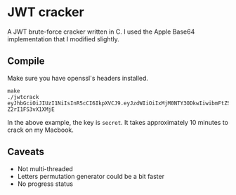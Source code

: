 # JWT cracker

A JWT brute-force cracker written in C.
I used the Apple Base64 implementation that I modified slightly.

## Compile

Make sure you have openssl's headers installed.

```
make
./jwtcrack eyJhbGciOiJIUzI1NiIsInR5cCI6IkpXVCJ9.eyJzdWIiOiIxMjM0NTY3ODkwIiwibmFtZSI6IkpvaG4gRG9lIiwiYWRtaW4iOnRydWV9.cAOIAifu3fykvhkHpbuhbvtH807-Z2rI1FS3vX1XMjE
```

In the above example, the key is `secret`. It takes approximately 10 minutes to crack on my Macbook.

## Caveats

 * Not multi-threaded
 * Letters permutation generator could be a bit faster
 * No progress status
